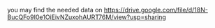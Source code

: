 you  may find the needed data on https://drive.google.com/file/d/18N-BucQFo9I0e1OiEivNZuxohAURT76M/view?usp=sharing